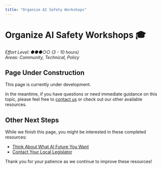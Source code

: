 ```yaml
---
title: "Organize AI Safety Workshops"
---
```


# Organize AI Safety Workshops 🎓

*Effort Level: ●●●○○ (3 - 10 hours)*  
*Areas: Community, Technical, Policy*

## Page Under Construction

This page is currently under development.

In the meantime, if you have questions or need immediate guidance on this topic, please feel free to [contact us](/contact/) or check out our other available resources.

## Other Next Steps

While we finish this page, you might be interested in these completed resources:

- [Think About What AI Future You Want](/next-steps/think-about-ai-future)
- [Contact Your Local Legislator](/next-steps/contact-legislator)

Thank you for your patience as we continue to improve these resources!